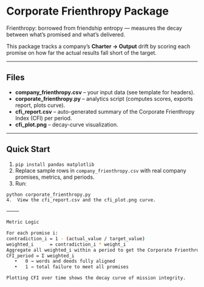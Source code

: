 # Corporate Frienthropy Package

Frienthropy: borrowed from friendship entropy — measures the decay between what’s promised and what’s delivered.

This package tracks a company’s **Charter → Output** drift by scoring each promise on how far the actual results fall short of the target.

---

## Files
- **company_frienthropy.csv** – your input data (see template for headers).
- **corporate_frienthropy.py** – analytics script (computes scores, exports report, plots curve).
- **cfi_report.csv** – auto-generated summary of the Corporate Frienthropy Index (CFI) per period.
- **cfi_plot.png** – decay-curve visualization.

---

## Quick Start
1. `pip install pandas matplotlib`
2. Replace sample rows in `company_frienthropy.csv` with real company promises, metrics, and periods.
3. Run:
```bash
python corporate_frienthropy.py
4.	View the cfi_report.csv and the cfi_plot.png curve.

⸻

Metric Logic

For each promise i:
contradiction_i = 1 - (actual_value / target_value)
weighted_i      = contradiction_i * weight_i
Aggregate all weighted_i within a period to get the Corporate Frienthropy Index:
CFI_period = Σ weighted_i
   •   0 → words and deeds fully aligned
   •   1 → total failure to meet all promises

Plotting CFI over time shows the decay curve of mission integrity.